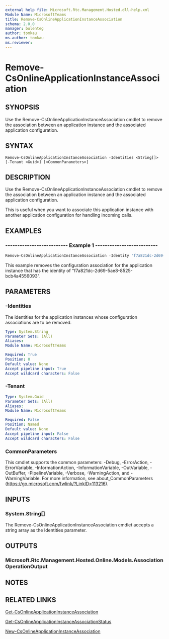 ```yaml
---
external help file: Microsoft.Rtc.Management.Hosted.dll-help.xml
Module Name: MicrosoftTeams
title: Remove-CsOnlineApplicationInstanceAssociation
schema: 2.0.0
manager: bulenteg
author: tomkau
ms.author: tomkau
ms.reviewer:
---
```


# Remove-CsOnlineApplicationInstanceAssociation

## SYNOPSIS
Use the Remove-CsOnlineApplicationInstanceAssociation cmdlet to remove the association between an application instance and the associated application configuration.

## SYNTAX

```
Remove-CsOnlineApplicationInstanceAssociation -Identities <String[]> [-Tenant <Guid>] [<CommonParameters>]
```

## DESCRIPTION
Use the Remove-CsOnlineApplicationInstanceAssociation cmdlet to remove the association between an application instance and the associated application configuration.

This is useful when you want to associate this application instance with another application configuration for handling incoming calls.

## EXAMPLES

### -------------------------- Example 1 --------------------------
```powershell
Remove-CsOnlineApplicationInstanceAssociation -Identity "f7a821dc-2d69-5ae8-8525-bcb4a4556093"
```

This example removes the configuration association for the application instance that has the identity of "f7a821dc-2d69-5ae8-8525-bcb4a4556093".

## PARAMETERS

### -Identities
The identities for the application instances whose configuration associations are to be removed.

```yaml
Type: System.String
Parameter Sets: (All)
Aliases:
Module Name: MicrosoftTeams

Required: True
Position: 0
Default value: None
Accept pipeline input: True
Accept wildcard characters: False
```

### -Tenant

```yaml
Type: System.Guid
Parameter Sets: (All)
Aliases:
Module Name: MicrosoftTeams

Required: False
Position: Named
Default value: None
Accept pipeline input: False
Accept wildcard characters: False
```

### CommonParameters
This cmdlet supports the common parameters: -Debug, -ErrorAction, -ErrorVariable, -InformationAction, -InformationVariable, -OutVariable, -OutBuffer, -PipelineVariable, -Verbose, -WarningAction, and -WarningVariable. For more information, see about_CommonParameters (https://go.microsoft.com/fwlink/?LinkID=113216).


## INPUTS

### System.String[]
The Remove-CsOnlineApplicationInstanceAssociation cmdlet accepts a string array as the Identities parameter.

## OUTPUTS

### Microsoft.Rtc.Management.Hosted.Online.Models.AssociationOperationOutput

## NOTES

## RELATED LINKS

[Get-CsOnlineApplicationInstanceAssociation](Get-CsOnlineApplicationInstanceAssociation.md)

[Get-CsOnlineApplicationInstanceAssociationStatus](Get-CsOnlineApplicationInstanceAssociationStatus.md)

[New-CsOnlineApplicationInstanceAssociation](New-CsOnlineApplicationInstanceAssociation.md)
